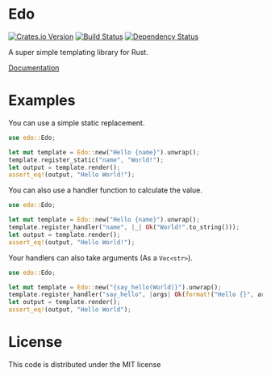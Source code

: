 # Edo
[![Crates.io Version](https://img.shields.io/crates/v/edo.svg)](https://crates.io/crates/edo) [![Build Status](https://travis-ci.org/giodamelio/edo.svg?branch=master)](https://travis-ci.org/giodamelio/edo) [![Dependency Status](https://dependencyci.com/github/giodamelio/edo/badge)](https://dependencyci.com/github/giodamelio/edo)

A super simple templating library for Rust.

[Documentation](https://docs.rs/edo)

# Examples

You can use a simple static replacement.

```rust
use edo::Edo;

let mut template = Edo::new("Hello {name}").unwrap();
template.register_static("name", "World!");
let output = template.render();
assert_eq!(output, "Hello World!");
```

You can also use a handler function to calculate the value.

```rust
use edo::Edo;

let mut template = Edo::new("Hello {name}").unwrap();
template.register_handler("name", |_| Ok("World!".to_string()));
let output = template.render();
assert_eq!(output, "Hello World!");
```

Your handlers can also take arguments (As a `Vec<str>`).

```rust
use edo::Edo;

let mut template = Edo::new("{say_hello(World)}").unwrap();
template.register_handler("say_hello", |args| Ok(format!("Hello {}", args[0])));
let output = template.render();
assert_eq!(output, "Hello World");
```

# License

This code is distributed under the MIT license
